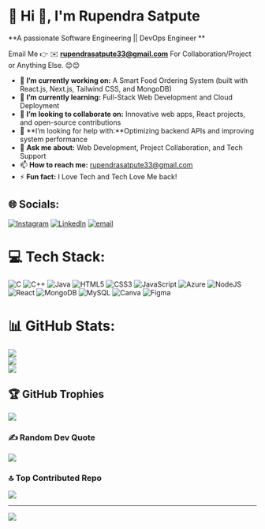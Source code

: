 # 💫 Hi 👋, I'm Rupendra Satpute
**A passionate Software Engineering || DevOps Engineer **

Email Me 👉 ✉️ **rupendrasatpute33@gmail.com** For Collaboration/Project or Anything Else. 😊😊

- 🔭 **I’m currently working on:** A Smart Food Ordering System (built with React.js, Next.js, Tailwind CSS, and MongoDB)
- 🌱 **I’m currently learning:** Full-Stack Web Development and Cloud Deployment
- 👯 **I’m looking to collaborate on:** Innovative web apps, React projects, and open-source contributions
- 🤔 **I’m looking for help with:**Optimizing backend APIs and improving system performance
- 💬 **Ask me about:** Web Development, Project Collaboration, and Tech Support
- 📫 **How to reach me:** rupendrasatpute33@gmail.com
- ⚡ **Fun fact:** I Love Tech and Tech Love Me back!
## 🌐 Socials:
[![Instagram](https://img.shields.io/badge/Instagram-%23E4405F.svg?logo=Instagram&logoColor=white)](https://instagram.com/rupendra_satpute) [![LinkedIn](https://img.shields.io/badge/LinkedIn-%230077B5.svg?logo=linkedin&logoColor=white)](https://linkedin.com/in/rupendra-satpute) [![email](https://img.shields.io/badge/Email-D14836?logo=gmail&logoColor=white)](mailto:rupendrasatpute33@gmail.com) 

# 💻 Tech Stack:
![C](https://img.shields.io/badge/c-%2300599C.svg?style=for-the-badge&logo=c&logoColor=white) ![C++](https://img.shields.io/badge/c++-%2300599C.svg?style=for-the-badge&logo=c%2B%2B&logoColor=white) ![Java](https://img.shields.io/badge/java-%23ED8B00.svg?style=for-the-badge&logo=openjdk&logoColor=white) ![HTML5](https://img.shields.io/badge/html5-%23E34F26.svg?style=for-the-badge&logo=html5&logoColor=white) ![CSS3](https://img.shields.io/badge/css3-%231572B6.svg?style=for-the-badge&logo=css3&logoColor=white) ![JavaScript](https://img.shields.io/badge/javascript-%23323330.svg?style=for-the-badge&logo=javascript&logoColor=%23F7DF1E) ![Azure](https://img.shields.io/badge/azure-%230072C6.svg?style=for-the-badge&logo=microsoftazure&logoColor=white) ![NodeJS](https://img.shields.io/badge/node.js-6DA55F?style=for-the-badge&logo=node.js&logoColor=white) ![React](https://img.shields.io/badge/react-%2320232a.svg?style=for-the-badge&logo=react&logoColor=%2361DAFB) ![MongoDB](https://img.shields.io/badge/MongoDB-%234ea94b.svg?style=for-the-badge&logo=mongodb&logoColor=white) ![MySQL](https://img.shields.io/badge/mysql-4479A1.svg?style=for-the-badge&logo=mysql&logoColor=white) ![Canva](https://img.shields.io/badge/Canva-%2300C4CC.svg?style=for-the-badge&logo=Canva&logoColor=white) ![Figma](https://img.shields.io/badge/figma-%23F24E1E.svg?style=for-the-badge&logo=figma&logoColor=white)
# 📊 GitHub Stats:
![](https://github-readme-stats.vercel.app/api?username=rupendra-satpute&theme=dark&hide_border=false&include_all_commits=true&count_private=true)<br/>
![](https://nirzak-streak-stats.vercel.app/?user=rupendra-satpute&theme=dark&hide_border=false)<br/>
![](https://github-readme-stats.vercel.app/api/top-langs/?username=rupendra-satpute&theme=dark&hide_border=false&include_all_commits=true&count_private=true&layout=compact)

## 🏆 GitHub Trophies
![](https://github-profile-trophy.vercel.app/?username=rupendra-satpute&theme=radical&no-frame=false&no-bg=false&margin-w=4)

### ✍️ Random Dev Quote
![](https://quotes-github-readme.vercel.app/api?type=horizontal&theme=radical)

### 🔝 Top Contributed Repo
![](https://github-contributor-stats.vercel.app/api?username=rupendra-satpute&limit=5&theme=dark&combine_all_yearly_contributions=true)

---
[![](https://visitcount.itsvg.in/api?id=rupendra-satpute&icon=0&color=0)](https://visitcount.itsvg.in)

<!-- Proudly created with GPRM ( https://gprm.itsvg.in ) -->
